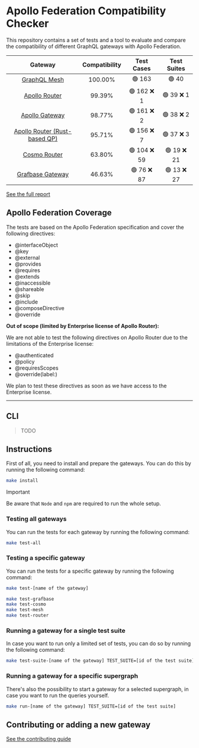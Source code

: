 # Apollo Federation Compatibility Checker

This repository contains a set of tests and a tool to evaluate and compare the compatibility of different GraphQL gateways with Apollo Federation.

<!-- gateways:start -->

|                             Gateway                             | Compatibility |  Test Cases  | Test Suites |
| :-------------------------------------------------------------: | :-----------: | :----------: | :---------: |
|       [GraphQL Mesh](https://the-guild.dev/graphql/mesh)        |    100.00%    |    🟢 163    |    🟢 40    |
|         [Apollo Router](https://www.apollographql.com/)         |    99.39%     | 🟢 162 ❌ 1  | 🟢 39 ❌ 1  |
|        [Apollo Gateway](https://www.apollographql.com/)         |    98.77%     | 🟢 161 ❌ 2  | 🟢 38 ❌ 2  |
| [Apollo Router (Rust-based QP)](https://www.apollographql.com/) |    95.71%     | 🟢 156 ❌ 7  | 🟢 37 ❌ 3  |
|             [Cosmo Router](https://wundergraph.com)             |    63.80%     | 🟢 104 ❌ 59 | 🟢 19 ❌ 21 |
|            [Grafbase Gateway](https://grafbase.com)             |    46.63%     | 🟢 76 ❌ 87  | 🟢 13 ❌ 27 |

<!-- gateways:end -->

[See the full report](./REPORT.md)

## Apollo Federation Coverage

The tests are based on the Apollo Federation specification and cover the following directives:

- @interfaceObject
- @key
- @external
- @provides
- @requires
- @extends
- @inaccessible
- @shareable
- @skip
- @include
- @composeDirective
- @override

**Out of scope (limited by Enterprise license of Apollo Router):**

We are not able to test the following directives on Apollo Router due to the limitations of the Enterprise license:

- @authenticated
- @policy
- @requiresScopes
- @override(label:)

We plan to test these directives as soon as we have access to the Enterprise license.

---

## CLI

> TODO

## Instructions

First of all, you need to install and prepare the gateways. You can do this by running the following command:

```bash
make install
```

> [!IMPORTANT]  
> Be aware that `Node` and `npm` are required to run the whole setup.

### Testing all gateways

You can run the tests for each gateway by running the following command:

```bash
make test-all
```

### Testing a specific gateway

You can run the tests for a specific gateway by running the following command:

```bash
make test-[name of the gateway]

make test-grafbase
make test-cosmo
make test-mesh
make test-router
```

### Running a gateway for a single test suite

In case you want to run only a limited set of tests, you can do so by running the following command:

```bash
make test-suite-[name of the gateway] TEST_SUITE=[id of the test suite]
```

### Running a gateway for a specific supergraph

There's also the possibility to start a gateway for a selected supergraph, in case you want to run the queries yourself.

```bash
make run-[name of the gateway] TEST_SUITE=[id of the test suite]
```

## Contributing or adding a new gateway

[See the contributing guide](./.github/CONTRIBUTING.md)
